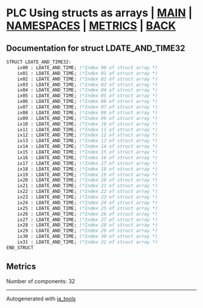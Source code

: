 # PLC Using structs as arrays | [MAIN] | [NAMESPACES] | [METRICS] | [BACK]  

## Documentation for struct LDATE_AND_TIME32  

```pascal
STRUCT LDATE_AND_TIME32:
    ix00 : LDATE_AND_TIME; (*Index 00 of struct array *)
    ix01 : LDATE_AND_TIME; (*Index 01 of struct array *)
    ix02 : LDATE_AND_TIME; (*Index 02 of struct array *)
    ix03 : LDATE_AND_TIME; (*Index 03 of struct array *)
    ix04 : LDATE_AND_TIME; (*Index 04 of struct array *)
    ix05 : LDATE_AND_TIME; (*Index 05 of struct array *)
    ix06 : LDATE_AND_TIME; (*Index 06 of struct array *)
    ix07 : LDATE_AND_TIME; (*Index 07 of struct array *)
    ix08 : LDATE_AND_TIME; (*Index 08 of struct array *)
    ix09 : LDATE_AND_TIME; (*Index 09 of struct array *)
    ix10 : LDATE_AND_TIME; (*Index 10 of struct array *)
    ix11 : LDATE_AND_TIME; (*Index 11 of struct array *)
    ix12 : LDATE_AND_TIME; (*Index 12 of struct array *)
    ix13 : LDATE_AND_TIME; (*Index 13 of struct array *)
    ix14 : LDATE_AND_TIME; (*Index 14 of struct array *)
    ix15 : LDATE_AND_TIME; (*Index 15 of struct array *)
    ix16 : LDATE_AND_TIME; (*Index 16 of struct array *)
    ix17 : LDATE_AND_TIME; (*Index 17 of struct array *)
    ix18 : LDATE_AND_TIME; (*Index 18 of struct array *)
    ix19 : LDATE_AND_TIME; (*Index 19 of struct array *)
    ix20 : LDATE_AND_TIME; (*Index 20 of struct array *)
    ix21 : LDATE_AND_TIME; (*Index 21 of struct array *)
    ix22 : LDATE_AND_TIME; (*Index 22 of struct array *)
    ix23 : LDATE_AND_TIME; (*Index 23 of struct array *)
    ix24 : LDATE_AND_TIME; (*Index 24 of struct array *)
    ix25 : LDATE_AND_TIME; (*Index 25 of struct array *)
    ix26 : LDATE_AND_TIME; (*Index 26 of struct array *)
    ix27 : LDATE_AND_TIME; (*Index 27 of struct array *)
    ix28 : LDATE_AND_TIME; (*Index 28 of struct array *)
    ix29 : LDATE_AND_TIME; (*Index 29 of struct array *)
    ix30 : LDATE_AND_TIME; (*Index 30 of struct array *)
    ix31 : LDATE_AND_TIME; (*Index 31 of struct array *)
END_STRUCT
```

## Metrics  

Number of components: 32  

---
Autogenerated with [ia_tools](https://github.com/tkucic/ia_tools)  

[MAIN]: ../../../../index_st.md
[NAMESPACES]: ../../nsList_st.md
[METRICS]: ../../../metrics_st.md
[BACK]: ../nsMain_st.md
